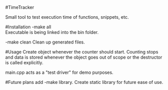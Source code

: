 #TimeTracker

Small tool to test execution time of functions, snippets, etc.

#Installation
-make all  
Executable is being linked into the bin folder. 

-make clean 
Clean up generated files. 

#Usage
Create object whenever the counter should start. Counting stops and data is stored 
whenever the object goes out of scope or the destructor is called explicitly.

main.cpp acts as a "test driver" for demo purposes.

#Future plans
add -make library. 
Create static library for future ease of use.

